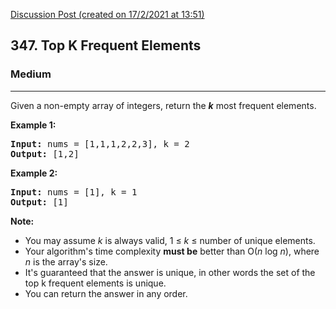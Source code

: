 [Discussion Post (created on 17/2/2021 at 13:51)](https://leetcode.com/problems/top-k-frequent-elements/solution/)  
<h2>347. Top K Frequent Elements</h2><h3>Medium</h3><hr><div><p>Given a non-empty array of integers, return the <b><i>k</i></b> most frequent elements.</p>

<p><strong>Example 1:</strong></p>

<pre><strong>Input: </strong>nums = <span id="example-input-1-1">[1,1,1,2,2,3]</span>, k = <span id="example-input-1-2">2</span>
<strong>Output: </strong><span id="example-output-1">[1,2]</span>
</pre>

<div>
<p><strong>Example 2:</strong></p>

<pre><strong>Input: </strong>nums = <span id="example-input-2-1">[1]</span>, k = <span id="example-input-2-2">1</span>
<strong>Output: </strong><span id="example-output-2">[1]</span></pre>
</div>

<p><b>Note: </b></p>

<ul>
	<li>You may assume <i>k</i> is always valid, 1 ≤ <i>k</i> ≤ number of unique elements.</li>
	<li>Your algorithm's time complexity <b>must be</b> better than O(<i>n</i> log <i>n</i>), where <i>n</i> is the array's size.</li>
	<li>It's guaranteed that the answer is unique, in other words the set of the top k frequent elements is unique.</li>
	<li>You can return the answer in any order.</li>
</ul>
</div>